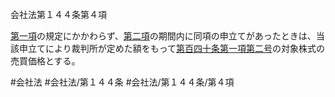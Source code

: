 会社法第１４４条第４項

[第一項](会社法＿＿＿＿第１４４条第１項)の規定にかかわらず、[第二項](会社法＿＿＿＿第１４４条第２項)の期間内に同項の申立てがあったときは、当該申立てにより裁判所が定めた額をもって[第百四十条第一項第二号](会社法＿＿＿＿第１４０条第１項第２号)の対象株式の売買価格とする。

#会社法
#会社法/第１４４条
#会社法/第１４４条/第４項
